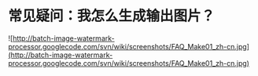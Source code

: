 # 常见疑问：我怎么生成输出图片？ #
![http://batch-image-watermark-processor.googlecode.com/svn/wiki/screenshots/FAQ_Make01_zh-cn.jpg](http://batch-image-watermark-processor.googlecode.com/svn/wiki/screenshots/FAQ_Make01_zh-cn.jpg)